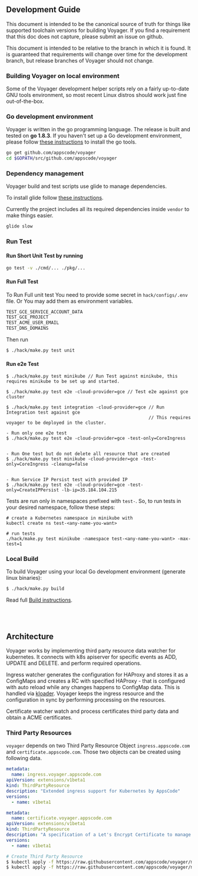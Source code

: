 ## Development Guide
This document is intended to be the canonical source of truth for things like supported toolchain versions for building Voyager.
If you find a requirement that this doc does not capture, please submit an issue on github.

This document is intended to be relative to the branch in which it is found. It is guaranteed that requirements will change over time
for the development branch, but release branches of Voyager should not change.

### Building Voyager on local environment
Some of the Voyager development helper scripts rely on a fairly up-to-date GNU tools environment, so most recent Linux distros should
work just fine out-of-the-box.

### Go development environment
Voyager is written in the go programming language. The release is built and tested on **go 1.8.3**. If you haven't set up a Go
development environment, please follow [these instructions](https://golang.org/doc/code.html) to install the go tools.

```sh
go get github.com/appscode/voyager
cd $GOPATH/src/github.com/appscode/voyager
```

### Dependency management
Voyager build and test scripts use glide to manage dependencies.

To install glide follow [these instructions](https://github.com/Masterminds/glide#install).

Currently the project includes all its required dependencies inside `vendor` to make things easier.

```sh
glide slow
```

### Run Test
#### Run Short Unit Test by running
```sh
go test -v ./cmd/... ./pkg/...
```

#### Run Full Test
To Run Full unit test You need to provide some secret in `hack/configs/.env` file. Or You may add them as
environment variables.
```sh
TEST_GCE_SERVICE_ACCOUNT_DATA
TEST_GCE_PROJECT
TEST_ACME_USER_EMAIL
TEST_DNS_DOMAINS
```
Then run
```sh
$ ./hack/make.py test unit
```

#### Run e2e Test
```
$ ./hack/make.py test minikube // Run Test against minikube, this requires minikube to be set up and started.

$ ./hack/make.py test e2e -cloud-provider=gce // Test e2e against gce cluster

$ ./hack/make.py test integration -cloud-provider=gce // Run Integration test against gce
                                                      // This requires voyager to be deployed in the cluster.

```

```
- Run only one e2e test
$ ./hack/make.py test e2e -cloud-provider=gce -test-only=CoreIngress


- Run One test but do not delete all resource that are created
$ ./hack/make.py test minikube -cloud-provider=gce -test-only=CoreIngress -cleanup=false


- Run Service IP Persist test with provided IP
$ ./hack/make.py test e2e -cloud-provider=gce -test-only=CreateIPPersist -lb-ip=35.184.104.215

```

Tests are run only in namespaces prefixed with `test-`. So, to run tests in your desired namespace, follow these steps:
```
# create a Kubernetes namespace in minikube with
kubectl create ns test-<any-name-you-want>

# run tests
./hack/make.py test minikube -namespace test-<any-name-you-want> -max-test=1
```

### Local Build
To build Voyager using your local Go development environment (generate linux binaries):
```sh
$ ./hack/make.py build
```
Read full [Build instructions](build.md).

<br><br>
## Architecture
Voyager works by implementing third party resource data watcher for kubernetes. It connects with k8s apiserver
for specific events as ADD, UPDATE and DELETE. and perform required operations.

Ingress watcher generates the configuration for HAProxy and stores it as a ConfigMaps and creates a RC with
specified HAProxy - that is configured with auto reload while any changes happens to ConfigMap data. This is handled via
[kloader](https://github.com/appscode/kloader). Voyager keeps the ingress resource and the configuration in sync
by performing processing on the resources.

Certificate watcher watch and process certificates third party data and obtain a ACME certificates.


### Third Party Resources
`voyager` depends on two Third Party Resource Object `ingress.appscode.com` and `certificate.appscode.com`. Those two objects
can be created using following data.

```yaml
metadata:
  name: ingress.voyager.appscode.com
apiVersion: extensions/v1beta1
kind: ThirdPartyResource
description: "Extended ingress support for Kubernetes by AppsCode"
versions:
  - name: v1beta1
```

```yaml
metadata:
  name: certificate.voyager.appscode.com
apiVersion: extensions/v1beta1
kind: ThirdPartyResource
description: "A specification of a Let's Encrypt Certificate to manage."
versions:
  - name: v1beta1
```

```sh
# Create Third Party Resource
$ kubectl apply -f https://raw.githubusercontent.com/appscode/voyager/master/api/extensions/ingress.yaml
$ kubectl apply -f https://raw.githubusercontent.com/appscode/voyager/master/api/extensions/certificate.yaml
```
